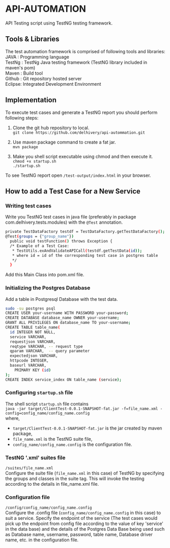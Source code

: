 # API-AUTOMATION

API Testing script using TestNG testing framework.

## Tools & Libraries
The test automation framework is comprised of following tools and libraries: <br />
JAVA   : Programming language  
TestNg : TestNg Java testing framework (TestNG library included in maven's pom)<br/>
Maven  : Build tool <br/>
Github : Git repository hosted server<br/>
Eclipse: Integrated Development Environment 

## Implementation
To execute test cases and generate a TestNG report you should perform following steps:

1. Clone the git hub repository to local.<br/>
`git clone https://github.com/delhivery/api-autommation.git`

2. Use maven package command to create a fat jar.<br/>
`mvn package`

3. Make you shell script executable using chmod and then execute it.<br/>
`chmod +x startup.sh` <br/>
`./startup.sh`

To see TestNG report open `/test-output/index.html` in your browser.

## How to add a Test Case for a New Service
### Writing test cases
Write you TestNG test cases in java file (preferably in package com.delhivery.tests.modules) with the `@Test` annotation.
```bash
private TestDataFactory testdf = TestDataFactory.getTestDataFactory();
@Test(groups = {"group_name"})
  public void testFunction() throws Exception {
  /* Example of a Test Case:
   * TestUtils.exAndValidateAPICall(testdf.getTestData(id));
   * where id = id of the corresponding test case in postgres table
   */
  }
```
Add this Main Class into pom.xml file.

### Initializing the Postgres Database
Add a table in Postgresql Database with the test data.
```bash
sudo -su postgres psql
CREATE USER your-username WITH PASSWORD your-password;
CREATE DATABASE database_name OWNER your-username;
GRANT ALL PRIVILEGES ON database_name TO your-username;
CREATE TABLE table_name(
  id INTEGER NOT NULL,
  service VARCHAR,
  requestjson VARCHAR,
  reqtype VARCHAR, -- request type
  qparam VARCHAR,  -- query parameter
  expectedjson VARCHAR,
  httpcode INTEGER,
  baseurl VARCHAR,
    PRIMARY KEY (id)
);
CREATE INDEX service_index ON table_name (service);
```

### Configuring `startup.sh` file
The shell script `startup.sh` file contains <br />
`java -jar target/ClientTest-0.0.1-SNAPSHOT-fat.jar -f=file_name.xml -config=config_name/config_name.config`<br/> where,
* `target/ClientTest-0.0.1-SNAPSHOT-fat.jar` is the jar created by maven package,<br />
* `file_name.xml` is the TestNG suite file,<br />
* `config_name/config_name.config` is the configuration file.



### TestNG '.xml' suites file
`/suites/file_name.xml` <br />
Configure the suite file (`file_name.xml` in this case) of TestNG by specifying the groups and classes in the suite tag. This will invoke the testing according to the details in file_name.xml file.




### Configuration file 
`/config/config_name/config_name.config` <br />
Configure the .config file (`config_name/config_name.config` in this case) to suit a service. Specify the endpoint of the service (The test cases would pick up the endpoint from config file according to the value of key 'service' in the data base) and the details of the Postgres Data Base being used such as Database name, username, password, table name, Database driver name, etc. in the configuration file.
